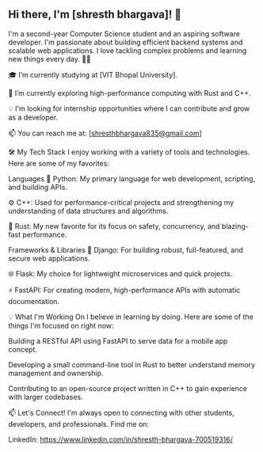 ## Hi there, I'm [shresth bhargava]! 👋
I'm a second-year Computer Science student and an aspiring software developer. I'm passionate about building efficient backend systems and scalable web applications. I love tackling complex problems and learning new things every day. 🧑‍💻

🎓 I’m currently studying at [VIT Bhopal University].

🌱 I’m currently exploring high-performance computing with Rust and C++.

💡 I'm looking for internship opportunities where I can contribute and grow as a developer.

📫 You can reach me at: [shresthbhargava835@gmail.com]

🛠️ My Tech Stack
I enjoy working with a variety of tools and technologies. Here are some of my favorites:

Languages
🐍 Python: My primary language for web development, scripting, and building APIs.

⚙️ C++: Used for performance-critical projects and strengthening my understanding of data structures and algorithms.

🦀 Rust: My new favorite for its focus on safety, concurrency, and blazing-fast performance.

Frameworks & Libraries
🚀 Django: For building robust, full-featured, and secure web applications.

🌐 Flask: My choice for lightweight microservices and quick projects.

⚡ FastAPI: For creating modern, high-performance APIs with automatic documentation.

💡 What I'm Working On
I believe in learning by doing. Here are some of the things I'm focused on right now:

Building a RESTful API using FastAPI to serve data for a mobile app concept.

Developing a small command-line tool in Rust to better understand memory management and ownership.

Contributing to an open-source project written in C++ to gain experience with larger codebases.

📫 Let's Connect!
I'm always open to connecting with other students, developers, and professionals. Find me on:

LinkedIn: https://www.linkedin.com/in/shresth-bhargava-700519316/


<!--
**shresthb11/shresthb11** is a ✨ _special_ ✨ repository because its `README.md` (this file) appears on your GitHub profile.

Here are some ideas to get you started:

- 🔭 I’m currently working on ...
- 🌱 I’m currently learning ...
- 👯 I’m looking to collaborate on ...
- 🤔 I’m looking for help with ...
- 💬 Ask me about ...
- 📫 How to reach me: ...
- 😄 Pronouns: ...
- ⚡ Fun fact: ...
-->
